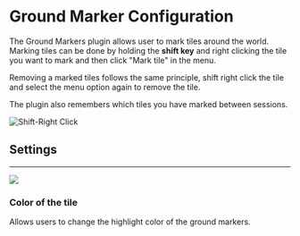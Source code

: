 # Ground Marker Configuration

The Ground Markers plugin allows user to mark tiles around the world. Marking tiles can be done by holding the **shift key** and right clicking the tile you want to mark and then click "Mark tile" in the menu.

Removing a marked tiles follows the same principle, shift right click the tile and select the menu option again to remove the tile.

The plugin also remembers which tiles you have marked between sessions.


![Shift-Right Click](https://i.imgur.com/cq6SOzs.png)


## Settings
---

![](https://i.imgur.com/NmelAyb.png)
### Color of the tile
Allows users to change the highlight color of the ground markers.
